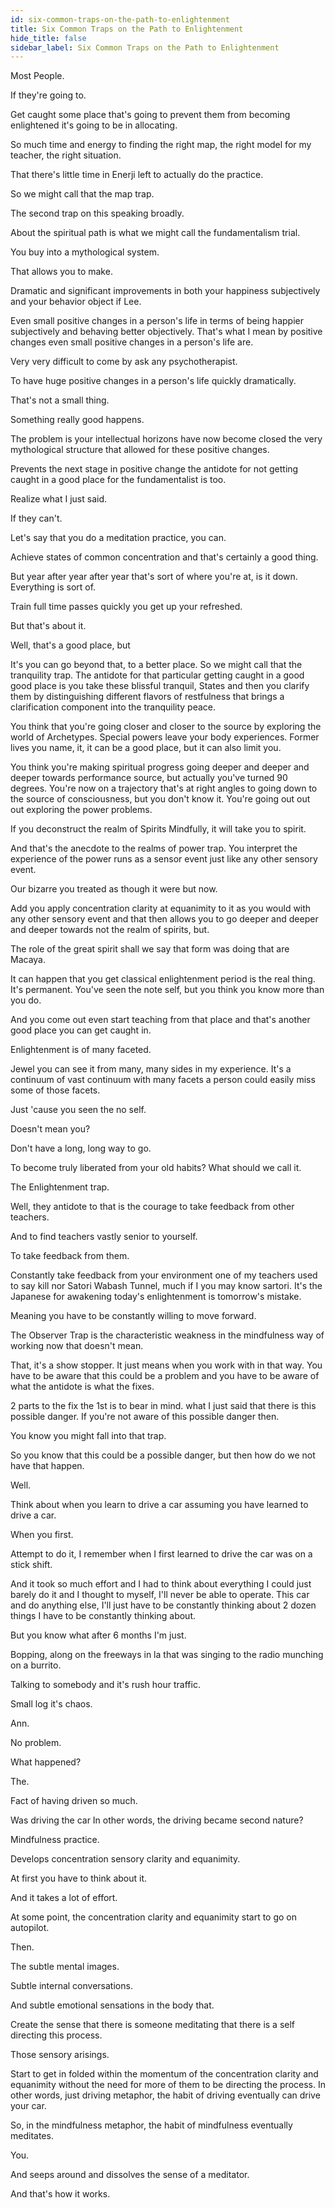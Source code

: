 ```yaml
---
id: six-common-traps-on-the-path-to-enlightenment
title: Six Common Traps on the Path to Enlightenment
hide_title: false
sidebar_label: Six Common Traps on the Path to Enlightenment
---
```

Most People.

If they're going to.

Get caught some place that's going to prevent them from becoming enlightened it's going to be in allocating.

So much time and energy to finding the right map, the right model for my teacher, the right situation.

That there's little time in Enerji left to actually do the practice.

So we might call that the map trap.

The second trap on this speaking broadly.

About the spiritual path is what we might call the fundamentalism trial.

You buy into a mythological system.

That allows you to make.

Dramatic and significant improvements in both your happiness subjectively and your behavior object if Lee.

Even small positive changes in a person's life in terms of being happier subjectively and behaving better objectively. That's what I mean by positive changes even small positive changes in a person's life are.

Very very difficult to come by ask any psychotherapist.

To have huge positive changes in a person's life quickly dramatically.

That's not a small thing.

Something really good happens.

The problem is your intellectual horizons have now become closed the very mythological structure that allowed for these positive changes.



Prevents the next stage in positive change the antidote for not getting caught in a good place for the fundamentalist is too.

Realize what I just said.

If they can't.

Let's say that you do a meditation practice, you can.

Achieve states of common concentration and that's certainly a good thing.

But year after year after year that's sort of where you're at, is it down. Everything is sort of.

Train full time passes quickly you get up your refreshed.

But that's about it.

Well, that's a good place, but

It's you can go beyond that, to a better place. So we might call that the tranquility trap. The antidote for that particular getting caught in a good good place is you take these blissful tranquil, States and then you clarify them by distinguishing different flavors of restfulness that brings a clarification component into the tranquility peace.

You think that you're going closer and closer to the source by exploring the world of Archetypes. Special powers leave your body experiences. Former lives you name, it, it can be a good place, but it can also limit you.

You think you're making spiritual progress going deeper and deeper and deeper towards performance source, but actually you've turned 90 degrees. You're now on a trajectory that's at right angles to going down to the source of consciousness, but you don't know it. You're going out out out exploring the power problems.



If you deconstruct the realm of Spirits Mindfully, it will take you to spirit.

And that's the anecdote to the realms of power trap. You interpret the experience of the power runs as a sensor event just like any other sensory event.

Our bizarre you treated as though it were but now.

Add you apply concentration clarity at equanimity to it as you would with any other sensory event and that then allows you to go deeper and deeper and deeper towards not the realm of spirits, but.

The role of the great spirit shall we say that form was doing that are Macaya.

It can happen that you get classical enlightenment period is the real thing. It's permanent. You've seen the note self, but you think you know more than you do.

And you come out even start teaching from that place and that's another good place you can get caught in.

Enlightenment is of many faceted.

Jewel you can see it from many, many sides in my experience. It's a continuum of vast continuum with many facets a person could easily miss some of those facets.

Just 'cause you seen the no self.

Doesn't mean you?

Don't have a long, long way to go.

To become truly liberated from your old habits? What should we call it.

The Enlightenment trap.



Well, they antidote to that is the courage to take feedback from other teachers.

And to find teachers vastly senior to yourself.

To take feedback from them.

Constantly take feedback from your environment one of my teachers used to say kill nor Satori Wabash Tunnel, much if I you may know sartori. It's the Japanese for awakening today's enlightenment is tomorrow's mistake.

Meaning you have to be constantly willing to move forward.



The Observer Trap is the characteristic weakness in the mindfulness way of working now that doesn't mean.

That, it's a show stopper. It just means when you work with in that way. You have to be aware that this could be a problem and you have to be aware of what the antidote is what the fixes.

2 parts to the fix the 1st is to bear in mind. what I just said that there is this possible danger. If you're not aware of this possible danger then.

You know you might fall into that trap.

So you know that this could be a possible danger, but then how do we not have that happen.

Well.

Think about when you learn to drive a car assuming you have learned to drive a car.

When you first.

Attempt to do it, I remember when I first learned to drive the car was on a stick shift.

And it took so much effort and I had to think about everything I could just barely do it and I thought to myself, I'll never be able to operate. This car and do anything else, I'll just have to be constantly thinking about 2 dozen things I have to be constantly thinking about.

But you know what after 6 months I'm just.

Bopping, along on the freeways in la that was singing to the radio munching on a burrito.

Talking to somebody and it's rush hour traffic.

Small log it's chaos.

Ann.

No problem.

What happened?

The.

Fact of having driven so much.

Was driving the car In other words, the driving became second nature?

Mindfulness practice.

Develops concentration sensory clarity and equanimity.

At first you have to think about it.

And it takes a lot of effort.

At some point, the concentration clarity and equanimity start to go on autopilot.

Then.

The subtle mental images.

Subtle internal conversations.

And subtle emotional sensations in the body that.

Create the sense that there is someone meditating that there is a self directing this process.

Those sensory arisings.

Start to get in folded within the momentum of the concentration clarity and equanimity without the need for more of them to be directing the process. In other words, just driving metaphor, the habit of driving eventually can drive your car.

So, in the mindfulness metaphor, the habit of mindfulness eventually meditates.

You.

And seeps around and dissolves the sense of a meditator.

And that's how it works.



